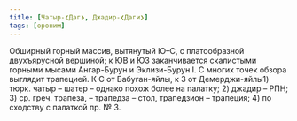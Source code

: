 ```yaml
---
title: [Чатыр-❮Даг❯, Джадир-❮Даги❯]
tags: [ороним]
---
```


Обширный горный массив, вытянутый Ю–С, с платообразной двухъярусной вершиной; к
ЮВ и ЮЗ заканчивается скалистыми горными мысами Ангар-Бурун и Эклизи-Бурун I. С
многих точек обзора выглядит трапецией. К С от Бабуган-яйлы, к З от
Демерджи-яйлы1) тюрк. чатыр – шатер – однако похож более на палатку; 2) джадир –
РПН; 3) ср. греч. трапеза, – трапедза – стол, трапедзион – трапеция; 4) по
сходству с палаткой пр. № 3.
